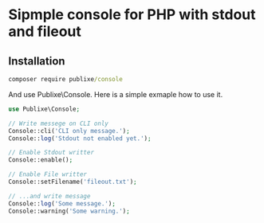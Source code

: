 # Sipmple console for PHP with stdout and fileout

Installation
---

```cmd
composer require publixe/console
```

And use Publixe\Console.
Here is a simple exmaple how to use it.

```php
use Publixe\Console;

// Write messege on CLI only
Console::cli('CLI only message.');
Console::log('Stdout not enabled yet.');

// Enable Stdout writter
Console::enable();

// Enable File writter
Console::setFilename('fileout.txt');

// ...and write message
Console::log('Some message.');
Console::warning('Some warning.');

```
